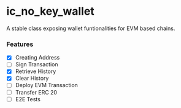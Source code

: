 # ic_no_key_wallet

A stable class exposing wallet funtionalities for EVM based chains.

### Features
- [x] Creating Address
- [ ] Sign Transaction
- [x] Retrieve History
- [x] Clear History
- [ ] Deploy EVM Transaction
- [ ] Transfer ERC 20
- [ ] E2E Tests
